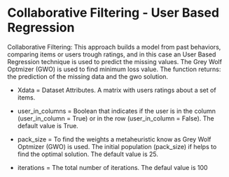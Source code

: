 # Collaborative Filtering - User Based Regression
Collaborative Filtering: This approach builds a model from past behaviors, comparing items or users trough ratings, and in this case an User Based Regression technique is used to predict the missing values. The Grey Wolf Optmizer (GWO) is used to find minimum loss value. The function returns: the prediction of the missing data and the gwo solution.

* Xdata = Dataset Attributes. A matrix with users ratings about a set of items.

* user_in_columns = Boolean that indicates if the user is in the column (user_in_column = True) or in the row (user_in_column = False). The default value is True.

* pack_size = To find the weights a metaheuristic know as Grey Wolf Optmizer (GWO) is used. The initial population (pack_size) if helps to find the optimal solution. The default value is 25.

* iterations = The total number of iterations. The defaul value is 100
